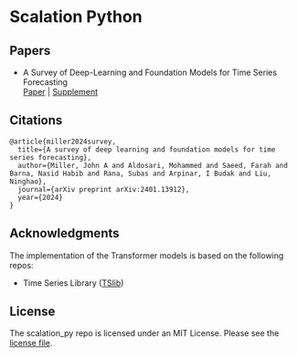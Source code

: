 # Scalation Python

## Papers
* A Survey of Deep-Learning and Foundation Models for Time Series Forecasting\
[Paper](https://arxiv.org/pdf/2401.13912.pdf) | [Supplement](https://arxiv.org/pdf/2401.13912.pdf)

## Citations
```
@article{miller2024survey,
  title={A survey of deep learning and foundation models for time series forecasting},
  author={Miller, John A and Aldosari, Mohammed and Saeed, Farah and Barna, Nasid Habib and Rana, Subas and Arpinar, I Budak and Liu, Ninghao},
  journal={arXiv preprint arXiv:2401.13912},
  year={2024}
}
```
## Acknowledgments
The implementation of the Transformer models is based on the following repos: 
* Time Series Library ([TSlib](https://github.com/thuml/Time-Series-Library/tree/main))

## License
The scalation_py repo is licensed under an MIT License. Please see the [license file](https://github.com/scalation/scalation_py/blob/main/License.txt). 
